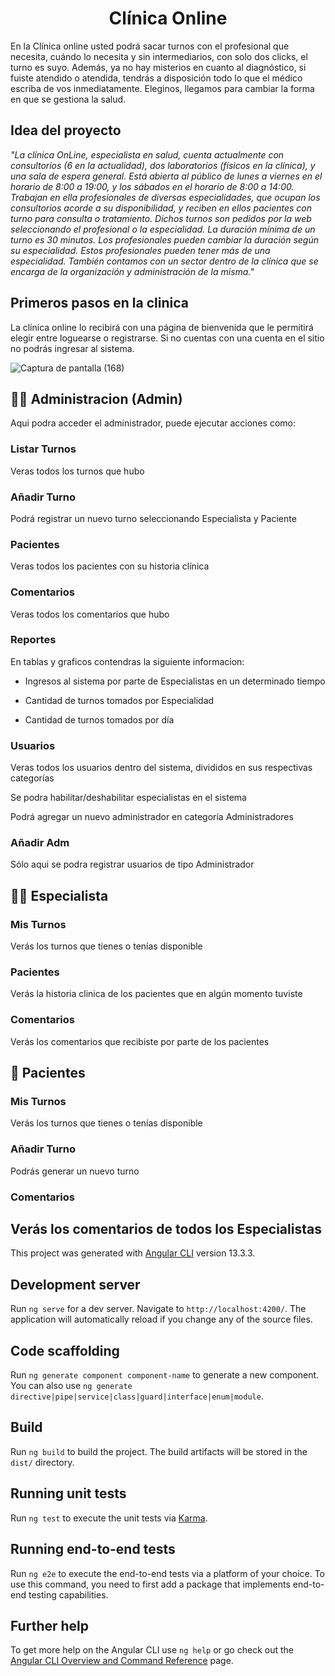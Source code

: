 <h1 align="center"> Clínica Online </h1>

En la Clínica online usted podrá sacar turnos con el profesional que necesita, cuándo lo necesita y sin intermediarios, con solo dos clicks, el turno es suyo. Además, ya no hay misterios en cuanto al diagnóstico, si fuiste atendido o atendida, tendrás a disposición todo lo que el médico escriba de vos inmediatamente. Eleginos, llegamos para cambiar la forma en que se gestiona la salud.

## Idea del proyecto

<i>"La clínica OnLine, especialista en salud, cuenta actualmente con consultorios (6 en la actualidad), dos laboratorios (físicos en la clínica), y una sala de espera general. Está abierta al público de lunes a viernes en el horario de 8:00 a 19:00, y los sábados en el horario de 8:00 a 14:00.
Trabajan en ella profesionales de diversas especialidades, que ocupan los consultorios acorde a su disponibilidad, y reciben en ellos pacientes con turno para consulta o tratamiento. Dichos turnos son pedidos por la web seleccionando el profesional o la especialidad. La duración mínima de un turno es 30 minutos. 
Los profesionales pueden cambiar la duración según su especialidad. Estos profesionales pueden tener más de una especialidad.
También contamos con un sector dentro de la clínica que se encarga de la organización y administración de la misma."
</i>

## Primeros pasos en la clinica

La clínica online lo recibirá con una página de bienvenida que le permitirá elegir entre loguearse o registrarse. Si no cuentas con una cuenta en el sitio no podrás ingresar al sistema.

![Captura de pantalla (168)](https://user-images.githubusercontent.com/37988654/199773820-c66b4adb-94b8-4d46-a874-c3ead70e6451.png)

## 🧑‍💻 Administracion (Admin)

Aqui podra acceder el administrador, puede ejecutar acciones como:

### Listar Turnos

Veras todos los turnos que hubo

### Añadir Turno

Podrá registrar un nuevo turno seleccionando Especialista y Paciente

### Pacientes

Veras todos los pacientes con su historia clínica

### Comentarios

Veras todos los comentarios que hubo

### Reportes

En tablas y graficos contendras la siguiente informacion:

- Ingresos al sistema por parte de Especialistas en un determinado tiempo

- Cantidad de turnos tomados por Especialidad

- Cantidad de turnos tomados por día

### Usuarios

Veras todos los usuarios dentro del sistema, divididos en sus respectivas categorías

Se podra habilitar/deshabilitar especialistas en el sistema

Podrá agregar un nuevo administrador en categoría Administradores

### Añadir Adm

Sólo aqui se podra registrar usuarios de tipo Administrador

## 	:woman_health_worker: Especialista

### Mis Turnos

Verás los turnos que tienes o tenías disponible

### Pacientes 

Verás la historia clinica de los pacientes que en algún momento tuviste

### Comentarios

Verás los comentarios que recibiste por parte de los pacientes

## :sneezing_face: Pacientes

### Mis Turnos

Verás los turnos que tienes o tenías disponible

### Añadir Turno

Podrás generar un nuevo turno

### Comentarios

Verás los comentarios de todos los Especialistas
---

This project was generated with [Angular CLI](https://github.com/angular/angular-cli) version 13.3.3.

## Development server

Run `ng serve` for a dev server. Navigate to `http://localhost:4200/`. The application will automatically reload if you change any of the source files.

## Code scaffolding

Run `ng generate component component-name` to generate a new component. You can also use `ng generate directive|pipe|service|class|guard|interface|enum|module`.

## Build

Run `ng build` to build the project. The build artifacts will be stored in the `dist/` directory.

## Running unit tests

Run `ng test` to execute the unit tests via [Karma](https://karma-runner.github.io).

## Running end-to-end tests

Run `ng e2e` to execute the end-to-end tests via a platform of your choice. To use this command, you need to first add a package that implements end-to-end testing capabilities.

## Further help

To get more help on the Angular CLI use `ng help` or go check out the [Angular CLI Overview and Command Reference](https://angular.io/cli) page.
